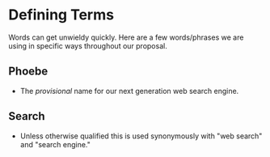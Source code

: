 # Defining Terms

Words can get unwieldy quickly. Here are a few words/phrases we are using in specific ways throughout our proposal.

## Phoebe

* The _provisional_ name for our next generation web search engine.

## Search

* Unless otherwise qualified this is used synonymously with "web search" and "search engine."

